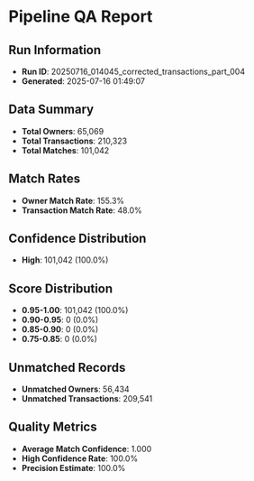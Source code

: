 # Pipeline QA Report

## Run Information
- **Run ID**: 20250716_014045_corrected_transactions_part_004
- **Generated**: 2025-07-16 01:49:07

## Data Summary
- **Total Owners**: 65,069
- **Total Transactions**: 210,323
- **Total Matches**: 101,042

## Match Rates
- **Owner Match Rate**: 155.3%
- **Transaction Match Rate**: 48.0%

## Confidence Distribution
- **High**: 101,042 (100.0%)

## Score Distribution
- **0.95-1.00**: 101,042 (100.0%)
- **0.90-0.95**: 0 (0.0%)
- **0.85-0.90**: 0 (0.0%)
- **0.75-0.85**: 0 (0.0%)

## Unmatched Records
- **Unmatched Owners**: 56,434
- **Unmatched Transactions**: 209,541

## Quality Metrics
- **Average Match Confidence**: 1.000
- **High Confidence Rate**: 100.0%
- **Precision Estimate**: 100.0%
